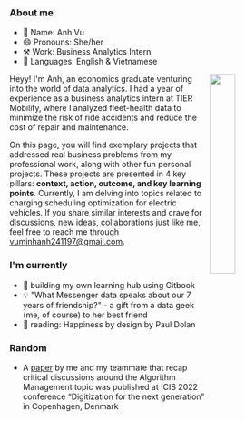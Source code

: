 ### About me
- 👤 Name: Anh Vu
- 😄 Pronouns: She/her
- ⚒️ Work: Business Analytics Intern
- 📣 Languages: English & Vietnamese

<img align="right" width="30%" height="30%" src="https://github.com/minhanhvu/minhanhvu/assets/87383756/0eeb5b5c-6a2c-4d6a-8ada-c7b329b88e21">

Heyy! I'm Anh, an economics graduate venturing into the world of data analytics. I had a year of experience as a business analytics intern at TIER Mobility, where I analyzed fleet-health data to minimize the risk of ride accidents and reduce the cost of repair and maintenance. 

On this page, you will find exemplary projects that addressed real business problems from my professional work, along with other fun personal projects. These projects are presented in 4 key pillars: **context, action, outcome, and key learning points**. Currently, I am delving into topics related to charging scheduling optimization for electric vehicles. If you share similar interests and crave for discussions, new ideas, collaborations just like me, feel free to reach me through vuminhanh241197@gmail.com.

### I'm currently 
- 🔭 building my own learning hub using Gitbook
- 💡 "What Messenger data speaks about our 7 years of friendship?" - a gift from a data geek (me, of course) to her best friend 
- 🌱 reading: Happiness by design by Paul Dolan

### Random
- A [paper](https://aisel.aisnet.org/icis2022/is_futureofwork/is_futureofwork/9/)  by me and my teammate that recap critical discussions around the Algorithm Management topic was published at ICIS 2022 conference “Digitization for the next generation” in Copenhagen, Denmark 




